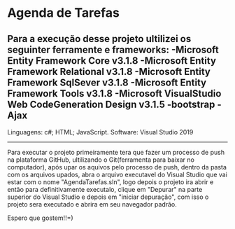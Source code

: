 # Agenda de Tarefas

Para a execução desse projeto ultilizei os seguinter ferramente e frameworks:
-Microsoft Entity Framework Core v3.1.8
-Microsoft Entity Framework Relational v3.1.8
-Microsoft Entity Framework SqlSever v3.1.8
-Microsoft Entity Framework Tools v3.1.8
-Microsoft VisualStudio Web CodeGeneration Design v3.1.5
-bootstrap
-Ajax
-------------------------------------------------------------------------------------

Linguagens: c#; HTML; JavaScript.
Software: Visual Studio 2019

-------------------------------------------------------------------------------------

Para executar o projeto primeiramente tera que fazer um processo de push na plataforma GitHub, ultilizando o Git(ferramenta para baixar no computador), após upar os aquivos pelo processo de push, dentro da pasta com os arquivos upados, abra o arquivo executavel do Visual Studio que vai estar com o nome "AgendaTarefas.sln", logo depois o projeto ira abrir e então para definitivamente executalo, clique em "Depurar" na parte superior do Visual Studio e depois em "iniciar depuração", com isso o projeto sera executado e abrira em seu navegador padrão.

Espero que gostem!!=)
